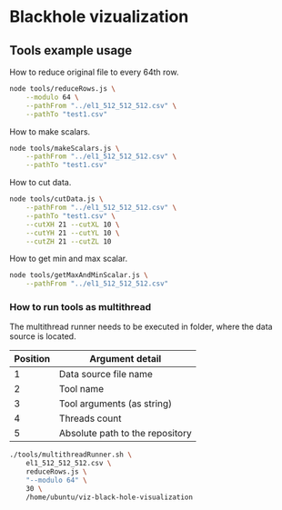# Blackhole vizualization

## Tools example usage

How to reduce original file to every 64th row.

```bash
node tools/reduceRows.js \
	--modulo 64 \
	--pathFrom "../el1_512_512_512.csv" \
	--pathTo "test1.csv"
```

How to make scalars.

```bash
node tools/makeScalars.js \
	--pathFrom "../el1_512_512_512.csv" \
	--pathTo "test1.csv"
```

How to cut data.

```bash
node tools/cutData.js \
	--pathFrom "../el1_512_512_512.csv" \
	--pathTo "test1.csv" \
	--cutXH 21 --cutXL 10 \
	--cutYH 21 --cutYL 10 \
	--cutZH 21 --cutZL 10
```

How to get min and max scalar.


```bash
node tools/getMaxAndMinScalar.js \
	--pathFrom "../el1_512_512_512.csv"
```

### How to run tools as multithread

The multithread runner needs to be executed in folder, where the data source is located.

| Position | Argument detail                 |
|----------|---------------------------------|
| 1        | Data source file name           |
| 2        | Tool name                       |
| 3        | Tool arguments (as string)      |
| 4        | Threads count                   |
| 5        | Absolute path to the repository |

```bash
./tools/multithreadRunner.sh \
	el1_512_512_512.csv \
	reduceRows.js \
	"--modulo 64" \
	30 \
	/home/ubuntu/viz-black-hole-visualization
```

